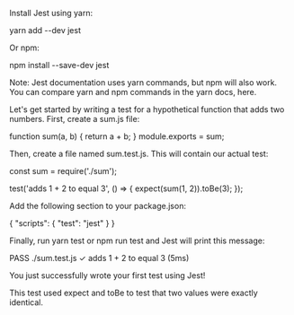 Install Jest using yarn:

yarn add --dev jest

Or npm:

npm install --save-dev jest

Note: Jest documentation uses yarn commands, but npm will also work. You can compare yarn and npm commands in the yarn docs, here.

Let's get started by writing a test for a hypothetical function that adds two numbers. First, create a sum.js file:

function sum(a, b) {
  return a + b;
}
module.exports = sum;

Then, create a file named sum.test.js. This will contain our actual test:

const sum = require('./sum');

test('adds 1 + 2 to equal 3', () => {
  expect(sum(1, 2)).toBe(3);
});

Add the following section to your package.json:

{
  "scripts": {
    "test": "jest"
  }
}

Finally, run yarn test or npm run test and Jest will print this message:

PASS  ./sum.test.js
✓ adds 1 + 2 to equal 3 (5ms)

You just successfully wrote your first test using Jest!

This test used expect and toBe to test that two values were exactly identical.